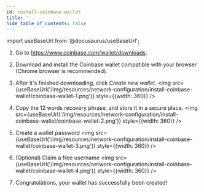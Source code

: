 ```yaml
---
id: install-coinbase-wallet
title: ''
hide_table_of_contents: false
---
```


import useBaseUrl from '@docusaurus/useBaseUrl';

1. Go to https://www.coinbase.com/wallet/downloads.

2. Download and install the Coinbase wallet compatible with your browser (Chrome browser is recommended).

3. After it's finished downloading, click *Create new wallet*.
   <img src={useBaseUrl('/img/resources/network-configuration/install-coinbase-wallet/coinbase-wallet-1.png')} style={{width: 360}} />

4. Copy the 12 words recovery phrase, and store it in a secure place.
   <img src={useBaseUrl('/img/resources/network-configuration/install-coinbase-wallet/coinbase-wallet-2.png')} style={{width: 360}} />

5. Create a wallet password
   <img src={useBaseUrl('/img/resources/network-configuration/install-coinbase-wallet/coinbase-wallet-3.png')} style={{width: 360}} />

6. (Optional) Claim a free username
   <img src={useBaseUrl('/img/resources/network-configuration/install-coinbase-wallet/coinbase-wallet-4.png')} style={{width: 360}} />

7. Congratulations, your wallet has successfully been created! 